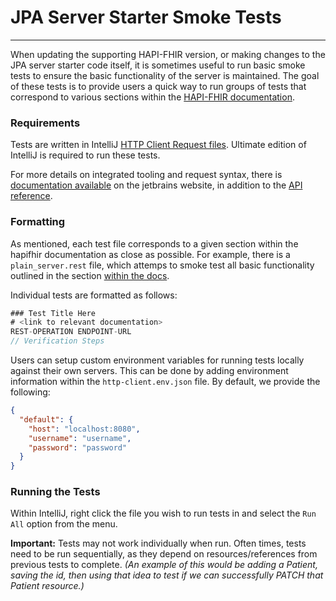 # JPA Server Starter Smoke Tests

---

When updating the supporting HAPI-FHIR version, or making changes to the JPA server starter code itself, it is sometimes 
useful to run basic smoke tests to ensure the basic functionality of the server is maintained. The goal of these tests is
to provide users a quick way to run groups of tests that correspond to various sections within the 
[HAPI-FHIR documentation][Link-HAPI-FHIR-docs].

### Requirements
Tests are written in IntelliJ [HTTP Client Request files][Link-HTTP-Client-Req-Intro]. Ultimate edition of IntelliJ
is required to run these tests.

For more details on integrated tooling and request syntax, there is [documentation available][Link-HTTP-Client-Req-Exploring]
on the jetbrains website, in addition to the [API reference][Link-HTTP-Client-Req-API].

### Formatting
As mentioned, each test file corresponds to a given section within the hapifhir documentation as close as possible. For 
example, there is a `plain_server.rest` file, which attemps to smoke test all basic functionality outlined in the section
[within the docs][Link-HAPI-FHIR-docs-plain-server].

Individual tests are formatted as follows:
```javascript
### Test Title Here
# <link to relevant documentation>
REST-OPERATION ENDPOINT-URL
// Verification Steps
```

Users can setup custom environment variables for running tests locally against their own servers. This can be done by
adding environment information within the `http-client.env.json` file. By default, we provide the following:
```json
{
  "default": {
    "host": "localhost:8080",
    "username": "username",
    "password": "password"
  }
}
```

### Running the Tests
Within IntelliJ, right click the file you wish to run tests in and select the `Run All` option from the menu.

**Important:** Tests may not work individually when run. Often times, tests need to be run sequentially, as they depend
on resources/references from previous tests to complete. _(An example of this would be adding a Patient, saving the id, 
then using that idea to test if we can successfully PATCH that Patient resource.)_


[Link-HAPI-FHIR-docs]: https://hapifhir.io/hapi-fhir/docs/
[Link-HAPI-FHIR-docs-plain-server]: https://hapifhir.io/hapi-fhir/docs/server_plain/server_types.html
[Link-HTTP-Client-Req-Intro]: https://www.jetbrains.com/help/idea/http-client-in-product-code-editor.html
[Link-HTTP-Client-Req-Exploring]: https://www.jetbrains.com/help/idea/exploring-http-syntax.html
[Link-HTTP-Client-Req-API]: https://www.jetbrains.com/help/idea/http-response-handling-api-reference.html